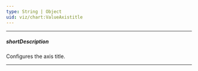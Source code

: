 ```yaml
---
type: String | Object
uid: viz/chart:ValueAxistitle
---
```

---
##### shortDescription
Configures the axis title.

---
<!--
The axis title is a short text displayed alongside the axis. Usually, the axis title shows units of measurement for values displayed by the axis. You can put any text in the axis title though.

![DevExtreme HTML5 Charts AxisTitles](/images/ChartJS/visual_elements/axis_titles.png)

If you assign an object to the **title** property, specifying the **text** field of this object is necessary for the axis title to be displayed. Besides the object, the **title** property accepts a string, thus providing a shortcut for setting the axis title. Therefore, this:

    title: 'Axis Title'

is the same as this:

    title: {
        text: 'Axis Title'
    }

#####See Also#####
- **commonAxisSettings**.[title](/api-reference/10%20UI%20Components/dxChart/1%20Configuration/commonAxisSettings/title '/Documentation/ApiReference/UI_Components/dxChart/Configuration/commonAxisSettings/title/') - configures all axis titles in the UI component.
-->